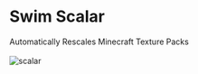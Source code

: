 # Swim Scalar
Automatically Rescales Minecraft Texture Packs
<br>
<br>
![scalar](https://user-images.githubusercontent.com/63020914/209373975-2f4878f9-0d9b-4fa2-9c98-227b24b80a4b.png)
